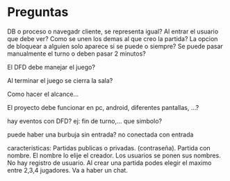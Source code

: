 # Preguntas

DB o proceso o navegadr cliente, se representa igual?
Al entrar el usuario que debe ver?
Como se unen los demas al que creo la partida?
La opcion de bloquear a alguien solo aparece si se puede o siempre?
Se puede pasar manualmente el turno o deben pasar 2 minutos?

El DFD debe manejar el juego?

Al terminar el juego se cierra la sala?

Como hacer el alcance...

El proyecto debe funcionar en pc, android, diferentes pantallas, ...?

hay eventos con DFD? ej: fin de turno,... que simbolo?

puede haber una burbuja sin entrada? no conectada con entrada


caracteristicas:
Partidas publicas o privadas. (contraseña).
Partida con nombre. El nombre lo elije el creador.
Los usuarios se ponen sus nombres.
No hay registro de usuario.
Al crear una partida podes elegir el maximo entre 2,3,4 jugadores.
Va a haber un chat.


